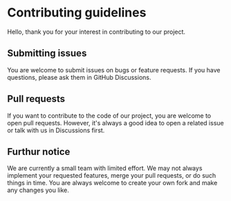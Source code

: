 # Contributing guidelines

Hello, thank you for your interest in contributing to our project.

## Submitting issues

You are welcome to submit issues on bugs or feature requests. If you have questions, please ask them in GitHub Discussions.

## Pull requests

If you want to contribute to the code of our project, you are welcome to open pull requests. However, it's always a good idea to open a related issue or talk with us in Discussions first.

## Furthur notice

We are currently a small team with limited effort. We may not always implement your requested features, merge your pull requests, or do such things in time. You are always welcome to create your own fork and make any changes you like.
